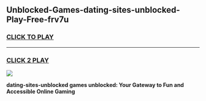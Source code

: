 
## Unblocked-Games-dating-sites-unblocked-Play-Free-frv7u
<h3>
<a href="https://premium76.site?title=dating-sites-unblocked&ref=12A">CLICK TO PLAY</a></h3>
<hr>

<h3>
<a href="https://premium76.site?title=dating-sites-unblocked&ref=12A">CLICK 2 PLAY</a>
  
</h3>

<a href="https://premium76.site?title=dating-sites-unblocked&ref=12A"><img src="https://clearcache.store/games.png"></a>


**dating-sites-unblocked games unblocked: Your Gateway to Fun and Accessible Online Gaming**
